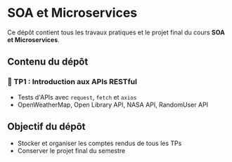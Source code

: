 # SOA et Microservices

Ce dépôt contient tous les travaux pratiques et le projet final du cours **SOA et Microservices**.

## Contenu du dépôt
### 📂 TP1 : Introduction aux APIs RESTful
- Tests d'APIs avec `request`, `fetch` et `axios`
- OpenWeatherMap, Open Library API, NASA API, RandomUser API


## Objectif du dépôt
- Stocker et organiser les comptes rendus de tous les TPs
- Conserver le projet final du semestre



